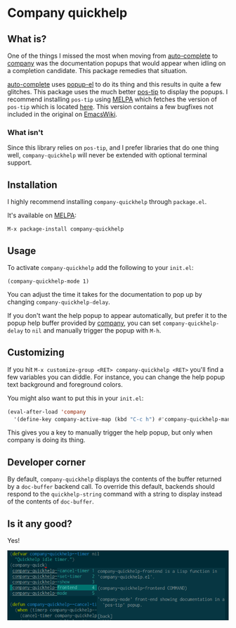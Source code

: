 # Company quickhelp

## What is?

One of the things I missed the most when moving from
[auto-complete](https://github.com/auto-complete/auto-complete) to
[company](https://github.com/company-mode) was the documentation
popups that would appear when idling on a completion candidate.  This
package remedies that situation.

[auto-complete](https://github.com/auto-complete/auto-complete) uses
[popup-el](https://github.com/auto-complete/popup-el) to do its thing
and this results in quite a few glitches.  This package uses the much
better [pos-tip](http://www.emacswiki.org/emacs/PosTip) to display the
popups.  I recommend installing `pos-tip` using [MELPA](www.melpa.org)
which fetches the version of `pos-tip` which is located
[here](https://github.com/pitkali/pos-tip/blob/master/pos-tip.el).
This version contains a few bugfixes not included in the original on
[EmacsWiki](http://www.emacswiki.org).

### What isn't

Since this library relies on `pos-tip`, and I prefer libraries that do
one thing well, `company-quickhelp` will never be extended with
optional terminal support.

## Installation

I highly recommend installing `company-quickhelp` through `package.el`.

It's available on [MELPA](http://melpa.org/):

    M-x package-install company-quickhelp

## Usage

To activate `company-quickhelp` add the following to your `init.el`:

```elisp
(company-quickhelp-mode 1)
```

You can adjust the time it takes for the documentation to pop up by
changing `company-quickhelp-delay`.

If you don't want the help popup to appear automatically, but prefer
it to the popup help buffer provided by
[company](https://github.com/company-mode), you can set
`company-quickhelp-delay` to `nil` and manually trigger the popup with
`M-h`.

## Customizing

If you hit `M-x customize-group <RET> company-quickhelp <RET>` you'll
find a few variables you can diddle.
For instance, you can change the help popup text background and foreground colors.

You might also want to put this in your `init.el`:

```el
(eval-after-load 'company
  '(define-key company-active-map (kbd "C-c h") #'company-quickhelp-manual-begin))
```

This gives you a key to manually trigger the help popup, but only when
company is doing its thing.

## Developer corner

By default, `company-quickhelp` displays the contents of the buffer returned by a `doc-buffer` backend call.  To override this default, backends should respond to the `quickhelp-string` command with a string to display instead of the contents of `doc-buffer`.

## Is it any good?

Yes!

![company-quickhelp](company-quickhelp.png)
